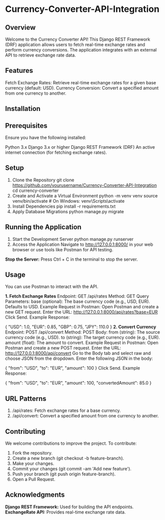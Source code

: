 # Currency-Converter-API-Integration
## Overview
Welcome to the Currency Converter API! This Django REST Framework (DRF) application allows users to fetch real-time exchange rates and perform currency conversions. The application integrates with an external API to retrieve exchange rate data.

## Features
Fetch Exchange Rates: Retrieve real-time exchange rates for a given base currency (default: USD).
Currency Conversion: Convert a specified amount from one currency to another.
## Installation
## Prerequisites
Ensure you have the following installed:

Python 3.x
Django 3.x or higher
Django REST Framework (DRF)
An active internet connection (for fetching exchange rates).
## Setup
1. Clone the Repository
git clone https://github.com/yourusername/Currency-Converter-API-Integration
cd currency-converter
2. Create and Activate a Virtual Environment
python -m venv venv
source venv/bin/activate  # On Windows: venv\Scripts\activate
3. Install Dependencies
pip install -r requirements.txt
4. Apply Database Migrations
python manage.py migrate

## Running the Application
1. Start the Development Server
python manage.py runserver
2. Access the Application
Navigate to http://127.0.0.1:8000/ in your web browser or use tools like Postman for API testing.

**Stop the Server:**
Press Ctrl + C in the terminal to stop the server.

## Usage
You can use Postman to interact with the API.

**1. Fetch Exchange Rates**
Endpoint: GET /api/rates
Method: GET
Query Parameters:
base (optional): The base currency code (e.g., USD, EUR). Defaults to USD.
Example Request in Postman:
Open Postman and create a new GET request.
Enter the URL: http://127.0.0.1:8000/api/rates?base=EUR
Click Send.
Example Response:

{
    "USD": 1.0,
    "EUR": 0.85,
    "GBP": 0.75,
    "JPY": 110.0
}
**2. Convert Currency**
Endpoint: POST /api/convert
Method: POST
Body:
from (string): The source currency code (e.g., USD).
to (string): The target currency code (e.g., EUR).
amount (float): The amount to convert.
Example Request in Postman:
Open Postman and create a new POST request.
Enter the URL: http://127.0.0.1:8000/api/convert
Go to the Body tab and select raw and choose JSON from the dropdown.
Enter the following JSON in the body:

{
    "from": "USD",
    "to": "EUR",
    "amount": 100
}
Click Send.
Example Response:

{
    "from": "USD",
    "to": "EUR",
    "amount": 100,
    "convertedAmount": 85.0
}

## URL Patterns
1. /api/rates: Fetch exchange rates for a base currency.
2. /api/convert: Convert a specified amount from one currency to another.
## Contributing
We welcome contributions to improve the project. To contribute:

1. Fork the repository.
2. Create a new branch (git checkout -b feature-branch).
3. Make your changes.
4. Commit your changes (git commit -am 'Add new feature').
5. Push your branch (git push origin feature-branch).
6. Open a Pull Request.
   
## Acknowledgments
**Django REST Framework:** Used for building the API endpoints.
**ExchangeRate API:** Provides real-time exchange rate data.
